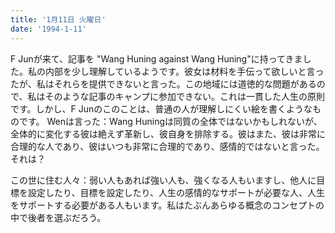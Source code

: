 ```yaml
---
title: '1月11日 火曜日'
date: '1994-1-11'
---
```

F Junが来て、記事を "Wang Huning against Wang Huning"に持ってきました。私の内部を少し理解しているようです。彼女は材料を手伝って欲しいと言ったが、私はそれらを提供できないと言った。この地域には道徳的な問題があるので、私はそのような記事のキャンプに参加できない。これは一貫した人生の原則です。しかし、F Junのこのことは、普通の人が理解しにくい絵を書くようなものです。 Wenは言った：Wang Huningは同質の全体ではないかもしれないが、全体的に変化する彼は絶えず革新し、彼自身を排除する。彼はまた、彼は非常に合理的な人であり、彼はいつも非常に合理的であり、感情的ではないと言った。それは？

この世に住む人々：弱い人もあれば強い人も、強くなる人もいますし、他人に目標を設定したり、目標を設定したり、人生の感情的なサポートが必要な人、人生をサポートする必要がある人もいます。私はたぶんあらゆる概念のコンセプトの中で後者を選ぶだろう。